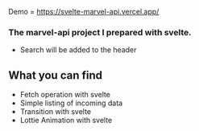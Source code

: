 Demo = https://svelte-marvel-api.vercel.app/

### The marvel-api project I prepared with svelte.

- Search will be added to the header

## What you can find

- Fetch operation with svelte
- Simple listing of incoming data
- Transition with svelte
- Lottie Animation with svelte